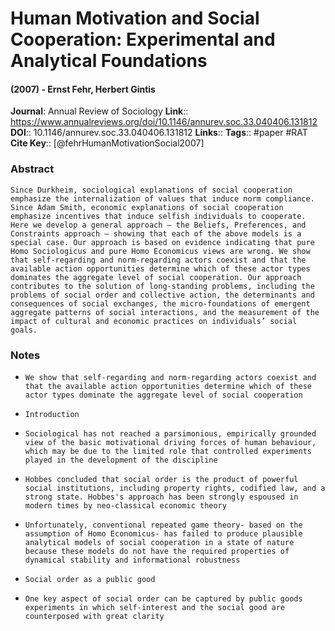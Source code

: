 # Human Motivation and Social Cooperation: Experimental and Analytical Foundations
#### (2007) - Ernst Fehr, Herbert Gintis
**Journal**: Annual Review of Sociology
**Link**:: https://www.annualreviews.org/doi/10.1146/annurev.soc.33.040406.131812
**DOI**:: 10.1146/annurev.soc.33.040406.131812
**Links**:: 
**Tags**:: #paper #RAT
**Cite Key**:: [@fehrHumanMotivationSocial2007]

### Abstract

```
Since Durkheim, sociological explanations of social cooperation emphasize the internalization of values that induce norm compliance. Since Adam Smith, economic explanations of social cooperation emphasize incentives that induce selfish individuals to cooperate. Here we develop a general approach – the Beliefs, Preferences, and Constraints approach – showing that each of the above models is a special case. Our approach is based on evidence indicating that pure Homo Sociologicus and pure Homo Economicus views are wrong. We show that self-regarding and norm-regarding actors coexist and that the available action opportunities determine which of these actor types dominates the aggregate level of social cooperation. Our approach contributes to the solution of long-standing problems, including the problems of social order and collective action, the determinants and consequences of social exchanges, the micro-foundations of emergent aggregate patterns of social interactions, and the measurement of the impact of cultural and economic practices on individuals’ social goals.
```

### Notes

- `We show that self-regarding and norm-regarding actors coexist and that the available action opportunities determine which of these actor types dominate the aggregate level of social cooperation`
    

- `Introduction`
    
- `Sociological has not reached a parsimonious, empirically grounded view of the basic motivational driving forces of human behaviour, which may be due to the limited role that controlled experiments played in the development of the discipline`
    
- `Hobbes concluded that social order is the product of powerful social institutions, including property rights, codified law, and a strong state. Hobbes's approach has been strongly espoused in modern times by neo-classical economic theory`
    
- `Unfortunately, conventional repeated game theory- based on the assumption of Homo Economicus- has failed to produce plausible analytical models of social cooperation in a state of nature because these models do not have the required properties of dynamical stability and informational robustness`
    
- `Social order as a public good`
    
- `One key aspect of social order can be captured by public goods experiments in which self-interest and the social good are counterposed with great clarity`